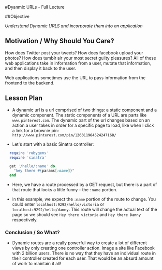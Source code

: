#Dyanmic URLs - Full Lecture

##Objective

*Understand Dynamic URLS and incorporate them into an application*

## Motivation / Why Should You Care?
How does Twitter post your tweets? How does facebook upload your photos? How does tumblr air your most secret guilty pleasures? All of these web applications take in information from a user, mutate that information, and then display it back to the user.

Web applications sometimes use the URL to pass information from the frontend to the backend.



## Lesson Plan
+  A dynamic url is a url comprised of two things: a static component and a dynamic component. The static components of a URL are parts like `www.pinterest.com`. The dynamic part of the url changes based on an action a user takes in order for a specific page to load, like when I click a link for a brownie pin: `http://www.pinterest.com/pin/126311964524247168/`


+ Let's start with a basic Sinatra controller:

```ruby
  require 'rubygems'
  require 'sinatra'

  get '/hello/:name' do 
    "hey there #{params[:name]}"
  end
```

+ Here, we have a route processed by a GET request, but there is a part of that route that looks a little funny - the `:name` portion.

+ In this example, we expect the `:name` portion of the route to change. You could enter `localhost:9292/hello/victoria` or `localhost:9292/hello/danny`. This route will change the actual text of the page so we should see `Hey there victoria` and `Hey there Danny` respectively.




### Conclusion / So What?
+ Dynamic routes are a really powerful way to create a lot of different views by only creating one controller action.
Image a site like Facebook with 2 billion users. There is no way that they have an individual route in their controller created for each user. That would be an absurd amount of work to maintain it all!


